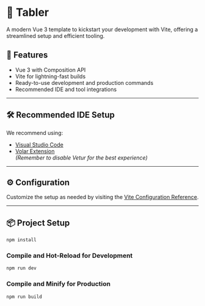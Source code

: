 # 🌟 Tabler 

A modern Vue 3 template to kickstart your development with Vite, offering a streamlined setup and efficient tooling.

## 🚀 Features

- Vue 3 with Composition API
- Vite for lightning-fast builds
- Ready-to-use development and production commands
- Recommended IDE and tool integrations

---

## 🛠️ Recommended IDE Setup

We recommend using:

- [Visual Studio Code](https://code.visualstudio.com/)
- [Volar Extension](https://marketplace.visualstudio.com/items?itemName=Vue.volar)  
  *(Remember to disable Vetur for the best experience)*  

---

## ⚙️ Configuration

Customize the setup as needed by visiting the [Vite Configuration Reference](https://vitejs.dev/config/).

---

## 📦 Project Setup

```sh
npm install
```

### Compile and Hot-Reload for Development

```sh
npm run dev
```

### Compile and Minify for Production

```sh
npm run build
```

